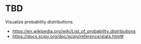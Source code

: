 # TBD

Visualize probability distributions. 

 - https://en.wikipedia.org/wiki/List_of_probability_distributions
 - https://docs.scipy.org/doc/scipy/reference/stats.html#